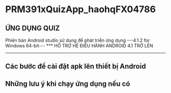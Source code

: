 # PRM391xQuizApp_haohqFX04786

ỨNG DỤNG QUIZ
---------------------------------------------------------------------------------------------------
Phiên bản Android studio sử dụng để phát triển ứng dụng
---4.1.2 for Windows 64-bit---
*** HỖ TRỢ HỆ ĐIỀU HÀNH ANDROID 4.1 TRỞ LÊN

---------------------------------------------------------------------------------------------------
Các bước để cài đặt apk lên thiết bị Android
---------------------------------------------------------------------------------------------------
Những lưu ý khi chạy ứng dụng nếu có
---------------------------------------------------------------------------------------------------
